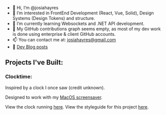- 👋 Hi, I’m @josiahayres
- 👀 I’m interested in FrontEnd Development (React, Vue, Solid), Design Systems (Design Tokens) and structure. 
- 🌱 I’m currently learning Websockets and .NET API development.
- 🤔 My GitHub contributions graph seems empty, as most of my dev work is done using enterprise & client GitHub accounts.
- 📫 You can contact me at: josiahayres@gmail.com 
- 📝 [Dev Blog posts](https://dev.to/josiahayres)
## Projects I've Built:

### Clocktime:
Inspired by a clock I once saw (credit unknown).

Designed to work with my [MacOS screensaver](https://github.com/liquidx/webviewscreensaver).

View the clock running [here](https://josiahayres.github.io/clocktime/).
View the styleguide for this project [here](https://josiahayres.github.io/clocktime/styleguide/index.html).

<!---
josiahayres/josiahayres is a ✨ special ✨ repository because its `README.md` (this file) appears on your GitHub profile.
You can click the Preview link to take a look at your changes.
--->
